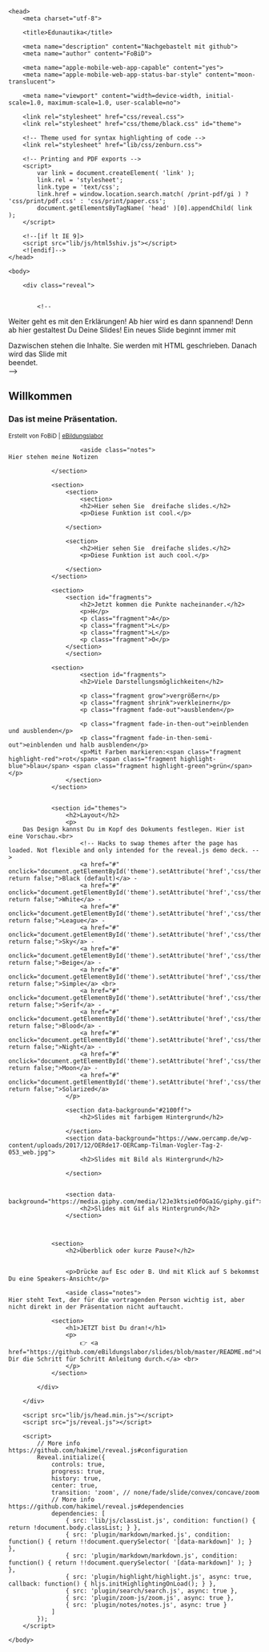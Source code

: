 <!doctype html>

<!-- 
Willkommen. In diesen Kommentaren erkläre ich Dir ein bißchen den Code, 
so dass Du einfach eine eigene Präsentation gestalten kannst.
Um den ganzen ersten Bereich musst Du Dich fast gar nicht kümmern. Nichts davon taucht als Inhalt in Deiner Präsentation auf.
Stattdessen wird festgelegt, wie die Präsentation funktionieren wird.
Was Du tun solltest:
1. Für Suchmaschinen und Nutzende ist es hilfreich, wenn Du den Titel, Deinen Namen und eine Beschreibung angibst.
(Der Titel wird ganz oben im Browser sichtbar sein, damit Nutzende wissen, wo im Internet sie sich gerade befinden.)
2. Und dann solltest Du Dir noch diese Zeile ansehen:
<link rel="stylesheet" href="css/theme/black.css" id="theme">
Anstelle von black, kannst Du auch white, simple, blood, night, moon ... setzen. Beispiele sind in der Präsentation verlinkt. 
Danach kannst Du runterscrollen bis zum nächsten ausführlichen Kommentar.  
-->

<html lang="de">

	<head>
		<meta charset="utf-8">

		<title>Edunautika</title>

		<meta name="description" content="Nachgebastelt mit github">
		<meta name="author" content="FoBiD">

		<meta name="apple-mobile-web-app-capable" content="yes">
		<meta name="apple-mobile-web-app-status-bar-style" content="moon-translucent">

		<meta name="viewport" content="width=device-width, initial-scale=1.0, maximum-scale=1.0, user-scalable=no">

		<link rel="stylesheet" href="css/reveal.css">
		<link rel="stylesheet" href="css/theme/black.css" id="theme">

		<!-- Theme used for syntax highlighting of code -->
		<link rel="stylesheet" href="lib/css/zenburn.css">

		<!-- Printing and PDF exports -->
		<script>
			var link = document.createElement( 'link' );
			link.rel = 'stylesheet';
			link.type = 'text/css';
			link.href = window.location.search.match( /print-pdf/gi ) ? 'css/print/pdf.css' : 'css/print/paper.css';
			document.getElementsByTagName( 'head' )[0].appendChild( link );
		</script>

		<!--[if lt IE 9]>
		<script src="lib/js/html5shiv.js"></script>
		<![endif]-->
	</head>

	<body>

		<div class="reveal">

		
			<!-- 
Weiter geht es mit den Erklärungen!
Ab hier wird es dann spannend! 
Denn ab hier gestaltest Du Deine Slides!
Ein neues Slide beginnt immer mit <section> Dazwischen stehen die Inhalte. Sie werden mit HTML geschrieben. 
Danach wird das Slide mit </section> beendet.  
-->
			<div class="slides">
				<section>
					<h1>Willkommen</h1>
					<h3>Das ist meine Präsentation.</h3>
					<p>
						<small>Erstellt von FoBiD | <a href="https://eBildungslabor.de">eBildungslabor</a></small>
					</p>
						
						<aside class="notes">
	Hier stehen meine Notizen
</aside>
					
				</section>
<!-- Wenn Du zweimal <section> schreibst, kannst Du Slides 'nach unten' setzen. 
-->
				<section>
					<section>
						<section>
						<h2>Hier sehen Sie  dreifache slides.</h2>
						<p>Diese Funktion ist cool.</p>
						
					</section>
				
					<section>
						<h2>Hier sehen Sie  dreifache slides.</h2>
						<p>Diese Funktion ist auch cool.</p>
						
					</section>
				</section>
<!-- Wenn Du zweimal <section id="fragments"> schreibst, kannst Du Text bzw. Inhalte Schritt für Schritt aufbauen. 
-->
	
				<section>
					<section id="fragments">
						<h2>Jetzt kommen die Punkte nacheinander.</h2>
						<p>H</p>
						<p class="fragment">A</p>
						<p class="fragment">L</p>
						<p class="fragment">L</p>
						<p class="fragment">O</p>
					</section>
					</section>

				<section>
						<section id="fragments">
						<h2>Viele Darstellungsmöglichkeiten</h2>
				
						<p class="fragment grow">vergrößern</p>
						<p class="fragment shrink">verkleinern</p>
						<p class="fragment fade-out">ausblenden</p>
					
						<p class="fragment fade-in-then-out">einblenden und ausblenden</p>
						<p class="fragment fade-in-then-semi-out">einblenden und halb ausblenden</p>
						<p>Mit Farben markieren:<span class="fragment highlight-red">rot</span> <span class="fragment highlight-blue">blau</span> <span class="fragment highlight-green">grün</span></p>
					</section>
				</section>				

				
				<section id="themes">
					<h2>Layout</h2>
					<p>
		Das Design kannst Du im Kopf des Dokuments festlegen. Hier ist eine Vorschau.<br>
						<!-- Hacks to swap themes after the page has loaded. Not flexible and only intended for the reveal.js demo deck. -->
						<a href="#" onclick="document.getElementById('theme').setAttribute('href','css/theme/black.css'); return false;">Black (default)</a> -
						<a href="#" onclick="document.getElementById('theme').setAttribute('href','css/theme/white.css'); return false;">White</a> -
						<a href="#" onclick="document.getElementById('theme').setAttribute('href','css/theme/league.css'); return false;">League</a> -
						<a href="#" onclick="document.getElementById('theme').setAttribute('href','css/theme/sky.css'); return false;">Sky</a> -
						<a href="#" onclick="document.getElementById('theme').setAttribute('href','css/theme/beige.css'); return false;">Beige</a> -
						<a href="#" onclick="document.getElementById('theme').setAttribute('href','css/theme/simple.css'); return false;">Simple</a> <br>
						<a href="#" onclick="document.getElementById('theme').setAttribute('href','css/theme/serif.css'); return false;">Serif</a> -
						<a href="#" onclick="document.getElementById('theme').setAttribute('href','css/theme/blood.css'); return false;">Blood</a> -
						<a href="#" onclick="document.getElementById('theme').setAttribute('href','css/theme/night.css'); return false;">Night</a> -
						<a href="#" onclick="document.getElementById('theme').setAttribute('href','css/theme/moon.css'); return false;">Moon</a> -
						<a href="#" onclick="document.getElementById('theme').setAttribute('href','css/theme/solarized.css'); return false;">Solarized</a>
					</p>
</section>
				

<!-- Wenn Du nicht nur <section> schreibst, um ein Slide zu beginnen, 
sondern <section data background="..."> kannst Du Farbe, Bilder, Gifs oder Videos als Hintergrund setzen.
-->
				
					<section data-background="#2100ff">
						<h2>Slides mit farbigem Hintergrund</h2>
						
					</section>
					<section data-background="https://www.oercamp.de/wp-content/uploads/2017/12/OERde17-OERCamp-Tilman-Vogler-Tag-2-053_web.jpg">
						<h2>Slides mit Bild als Hintergrund</h2>
						
					</section>
					
			
					<section data-background="https://media.giphy.com/media/l2Je3ktsieOfOGa1G/giphy.gif">
						<h2>Slides mit Gif als Hintergrund</h2>
					</section>
				
				
				
				<section>
					<h2>Überblick oder kurze Pause?</h2>
					
     
					<p>Drücke auf Esc oder B. Und mit Klick auf S bekommst Du eine Speakers-Ansicht</p>
					
					<aside class="notes">
	Hier steht Text, der für die vortragenden Person wichtig ist, aber nicht direkt in der Präsentation nicht auftaucht.
</aside>
				</section>

			
				<section>
					<h1>JETZT bist Du dran!</h1>
					<p>
						👉 <a href="https://github.com/eBildungslabor/slides/blob/master/README.md">Lies Dir die Schritt für Schritt Anleitung durch.</a> <br>
					</p>
				</section>

				
<!-- 
Jeztzt sind wir fertig mit den Slides.
Abschließend folgen noch einige Einstellungen. 
Insbesondere kannst Du bei 'transition' festlegen, wie der Übergang zwischen Slides gestaltet sein soll.   
-->
	
			</div>

		</div>

		<script src="lib/js/head.min.js"></script>
		<script src="js/reveal.js"></script>

		<script>
			// More info https://github.com/hakimel/reveal.js#configuration
			Reveal.initialize({
				controls: true,
				progress: true,
				history: true,
				center: true,
				transition: 'zoom', // none/fade/slide/convex/concave/zoom
				// More info https://github.com/hakimel/reveal.js#dependencies
				dependencies: [
					{ src: 'lib/js/classList.js', condition: function() { return !document.body.classList; } },
					{ src: 'plugin/markdown/marked.js', condition: function() { return !!document.querySelector( '[data-markdown]' ); } },
					{ src: 'plugin/markdown/markdown.js', condition: function() { return !!document.querySelector( '[data-markdown]' ); } },
					{ src: 'plugin/highlight/highlight.js', async: true, callback: function() { hljs.initHighlightingOnLoad(); } },
					{ src: 'plugin/search/search.js', async: true },
					{ src: 'plugin/zoom-js/zoom.js', async: true },
					{ src: 'plugin/notes/notes.js', async: true }
				]
			});
		</script>

	</body>
</html>
